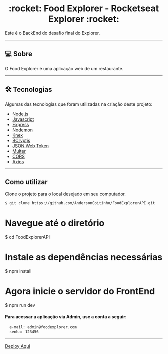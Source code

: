 <p align="center">
  <h1 align="center">:rocket: Food Explorer - Rocketseat Explorer :rocket: </a></h1>
</p>


Este é o BackEnd do desafio final do Explorer.
<br>
___


## 💻 Sobre
O Food Explorer é uma aplicação web de um restaurante. 

___

## 🛠 Tecnologias

Algumas das tecnologias que foram utilizadas na criação deste projeto:

- [Node.js](https://nodejs.org/en/)
- [Javascript](https://developer.mozilla.org/pt-BR/docs/Web/JavaScript)
- [Express](https://expressjs.com)
- [Nodemon](https://nodemon.io/)
- [Knex](https://knexjs.org/)
- [BCryptjs](https://www.npmjs.com/package/bcryptjs)
- [JSON Web Token](https://www.npmjs.com/package/jsonwebtoken)
- [Multer](https://www.npmjs.com/package/multer)
- [CORS](https://www.npmjs.com/package/cors)
- [Axios](https://www.npmjs.com/package/axios)

___

## Como utilizar

Clone o projeto para o local desejado em seu computador.

```bash
$ git clone https://github.com/AndersonCoitinho/FoodExplorerAPI.git
```
# Navegue até o diretório
$ cd FoodExplorerAPI

# Instale as dependências necessárias
$ npm install

# Agora inicie o servidor do FrontEnd
$ npm run dev

#### Para acessar a aplicação via Admin, use a conta a seguir:

```bash
  e-mail: admin@foodexplorer.com
  senha: 123456
```

___
<a href="https://apifood-s06s.onrender.com/" target="_blank">Deploy Aqui</a>
